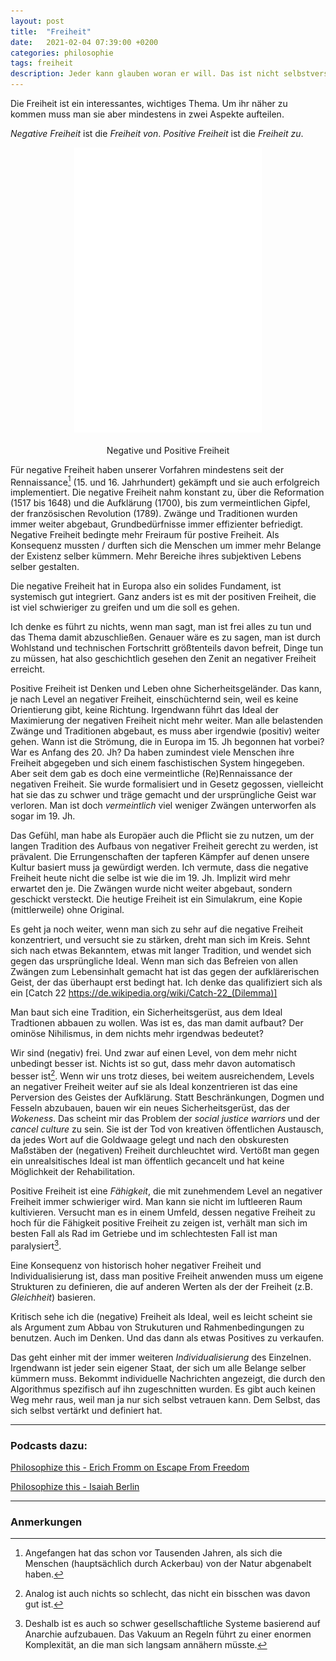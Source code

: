 ```yaml
---
layout: post
title:  "Freiheit"
date:   2021-02-04 07:39:00 +0200
categories: philosophie
tags: freiheit
description: Jeder kann glauben woran er will. Das ist nicht selbstverständlich. Bei genauerer Betrachtung ist es sogar sehr seltsam, dass man das fundamentalste Gerüst in seinen Leben selbst bauen kann, es sogar muss.
---
```


Die Freiheit ist ein interessantes, wichtiges Thema. Um ihr näher zu kommen muss man sie aber mindestens in zwei Aspekte aufteilen. 

*Negative Freiheit* ist die *Freiheit von*.
*Positive Freiheit* ist die *Freiheit zu*.


<figure>
  <img class="marginauto" src='/assets/images/freiheit.png' width="300" style="background:none ; border:none; box-shadow:none"/>
  <figcaption>Negative und Positive Freiheit</figcaption>
</figure> 

<style>
.marginauto {
    margin: 10px auto 20px;
    display: block;
}
figcaption {
  text-align: center;
}
</style>


Für negative Freiheit haben unserer Vorfahren mindestens seit der Rennaissance[^1] (15. und 16. Jahrhundert) gekämpft und sie auch erfolgreich implementiert. Die negative Freiheit nahm konstant zu, über die Reformation (1517 bis 1648) und die Aufklärung (1700), bis zum vermeintlichen Gipfel, der französischen Revolution (1789).
Zwänge und Traditionen wurden immer weiter abgebaut, Grundbedürfnisse immer effizienter befriedigt. Negative Freiheit bedingte mehr Freiraum für postive Freiheit. Als Konsequenz mussten / durften sich die Menschen um immer mehr Belange der Existenz selber kümmern. Mehr Bereiche ihres subjektiven Lebens selber gestalten. 

[^1]: Angefangen hat das schon vor Tausenden Jahren, als sich die Menschen (hauptsächlich durch Ackerbau) von der Natur abgenabelt haben.

Die negative Freiheit hat in Europa also ein solides Fundament, ist systemisch gut integriert. Ganz anders ist es mit der positiven Freiheit, die ist viel schwieriger zu greifen und um die soll es gehen.

Ich denke es führt zu nichts, wenn man sagt, man ist frei alles zu tun und das Thema damit abzuschließen. Genauer wäre es zu sagen, man ist durch Wohlstand und technischen Fortschritt größtenteils davon befreit, Dinge tun zu müssen, hat also geschichtlich gesehen den Zenit an negativer Freiheit erreicht.

Positive Freiheit ist Denken und Leben ohne Sicherheitsgeländer. Das kann, je nach Level an negativer Freiheit, einschüchternd sein, weil es keine Orientierung gibt, keine Richtung. 
Irgendwann führt das Ideal der Maximierung der negativen Freiheit nicht mehr weiter. Man alle belastenden Zwänge und Traditionen abgebaut, es muss aber irgendwie (positiv) weiter gehen. Wann ist die Strömung, die in Europa im 15. Jh begonnen hat vorbei? War es Anfang des 20. Jh? Da haben zumindest viele Menschen ihre Freiheit abgegeben und sich einem faschistischen System hingegeben. Aber seit dem gab es doch eine vermeintliche (Re)Rennaissance der negativen Freiheit. Sie wurde formalisiert und in Gesetz gegossen, vielleicht hat sie das zu schwer und träge gemacht und der ursprüngliche Geist war verloren. Man ist doch *vermeintlich* viel weniger Zwängen unterworfen als sogar im 19. Jh. 

Das Gefühl, man habe als Europäer auch die Pflicht sie zu nutzen, um der langen Tradition des Aufbaus von negativer Freiheit gerecht zu werden, ist prävalent. Die Errungenschaften der tapferen Kämpfer auf denen unsere Kultur basiert muss ja gewürdigt werden. Ich vermute, dass die negative Freiheit heute nicht die selbe ist wie die im 19. Jh. Implizit wird mehr erwartet den je. Die Zwängen wurde nicht weiter abgebaut, sondern geschickt versteckt. Die heutige Freiheit ist ein Simulakrum, eine Kopie (mittlerweile) ohne Original.

Es geht ja noch weiter, wenn man sich zu sehr auf die negative Freiheit konzentriert, und versucht sie zu stärken, dreht man sich im Kreis. Sehnt sich nach etwas Bekanntem, etwas mit langer Tradition, und wendet sich gegen das ursprüngliche Ideal. Wenn man sich das Befreien von allen Zwängen zum Lebensinhalt gemacht hat ist das gegen der aufklärerischen Geist, der das überhaupt erst bedingt hat. Ich denke das qualifiziert sich als ein [Catch 22 https://de.wikipedia.org/wiki/Catch-22_(Dilemma)]

Man baut sich eine Tradition, ein Sicherheitsgerüst, aus dem Ideal Tradtionen abbauen zu wollen. Was ist es, das man damit aufbaut? Der ominöse Nihilismus, in dem nichts mehr irgendwas bedeutet?

Wir sind (negativ) frei. Und zwar auf einen Level, von dem mehr nicht unbedingt besser ist. Nichts ist so gut, dass mehr davon automatisch besser ist[^2]. Wenn wir uns trotz dieses, bei weitem ausreichendem, Levels an negativer Freiheit weiter auf sie als Ideal konzentrieren ist das eine Perversion des Geistes der Aufklärung. Statt Beschränkungen, Dogmen und Fesseln abzubauen, bauen wir ein neues Sicherheitsgerüst, das der *Wokeness*. Das scheint mir das Problem der *social justice warriors* und der *cancel culture* zu sein. Sie ist der Tod von kreativen öffentlichen Austausch, da jedes Wort auf die Goldwaage gelegt und nach den obskuresten Maßstäben der (negativen) Freiheit durchleuchtet wird. Vertößt man gegen ein unrealsitisches Ideal ist man öffentlich gecancelt und hat keine Möglichkeit der Rehabilitation.

[^2]: Analog ist auch nichts so schlecht, das nicht ein bisschen was davon gut ist. 

Positive Freiheit ist eine *Fähigkeit*, die mit zunehmendem Level an negativer Freiheit immer schwieriger wird. Man kann sie nicht im luftleeren Raum kultivieren. Versucht man es in einem Umfeld, dessen negative Freiheit zu hoch für die Fähigkeit positive Freiheit zu zeigen ist, verhält man sich im besten Fall als Rad im Getriebe und im schlechtesten Fall ist man paralysiert[^3].

[^3]: Deshalb ist es auch so schwer gesellschaftliche Systeme basierend auf Anarchie aufzubauen. Das Vakuum an Regeln führt zu einer enormen Komplexität, an die man sich langsam annähern müsste. 

Eine Konsequenz von historisch hoher negativer Freiheit und Individualisierung ist, dass man positive Freiheit anwenden muss um eigene Strukturen zu definieren, die auf anderen Werten als der der Freiheit (z.B. *Gleichheit*) basieren.

Kritisch sehe ich die (negative) Freiheit als Ideal, weil es leicht scheint sie als Argument zum Abbau von Strukuturen und Rahmenbedingungen zu benutzen. Auch im Denken. Und das dann als etwas Positives zu verkaufen.

Das geht einher mit der immer weiteren *Individualisierung* des Einzelnen. Irgendwann ist jeder sein eigener Staat, der sich um alle Belange selber kümmern muss. Bekommt individuelle Nachrichten angezeigt, die durch den Algorithmus spezifisch auf ihn zugeschnitten wurden. Es gibt auch keinen Weg mehr raus, weil man ja nur sich selbst vetrauen kann. Dem Selbst, das sich selbst vertärkt und definiert hat.

------------------------
### Podcasts dazu:
[Philosophize this - Erich Fromm on Escape From Freedom](https://www.philosophizethis.org/podcast/episode-150-the-frankfurt-school-erich-fromm-on-love-mx2z9 "PT151")

[Philosophize this - Isaiah Berlin](https://www.philosophizethis.org/podcast/episode-140-isaiah-berlin-pt-1-pluralism "PT140")

------------------------
### Anmerkungen

